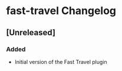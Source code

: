 <!-- Keep a Changelog guide -> https://keepachangelog.com -->

# fast-travel Changelog

## [Unreleased]
### Added
- Initial version of the Fast Travel plugin
